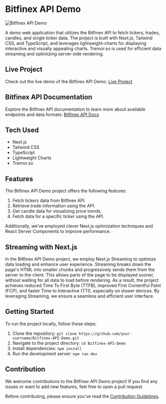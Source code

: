 # Bitfinex API Demo

![Bitfinex API Demo](https://your-project-image-url.com)

A demo web application that utilizes the Bitfinex API to fetch tickers, trades, candles, and single ticker data. The project is built with Next.js, Tailwind CSS, and TypeScript, and leverages lightweight-charts for displaying interactive and visually appealing charts. Tremor.so is used for efficient data streaming and optimizing server-side rendering.

## Live Project

Check out the live demo of the Bitfinex API Demo: [Live Project](https://bitfinex-api-demo.vercel.app/)

## Bitfinex API Documentation

Explore the Bitfinex API documentation to learn more about available endpoints and data formats: [Bitfinex API Docs](https://docs.bitfinex.com/reference/rest-public-tickers)

## Tech Used

- Next.js
- Tailwind CSS
- TypeScript
- Lightweight Charts
- Tremor.so

## Features

The Bitfinex API Demo project offers the following features:

1. Fetch tickers data from Bitfinex API.
2. Retrieve trade information using the API.
3. Get candle data for visualizing price trends.
4. Fetch data for a specific ticker using the API.

Additionally, we've employed clever Next.js optimization techniques and React Server Components to improve performance.

## Streaming with Next.js

In the Bitfinex API Demo project, we employ Next.js Streaming to optimize data loading and enhance user experience. Streaming breaks down the page's HTML into smaller chunks and progressively sends them from the server to the client. This allows parts of the page to be displayed sooner, without waiting for all data to load before rendering. As a result, the project achieves reduced Time To First Byte (TTFB), improved First Contentful Paint (FCP), and faster Time to Interactive (TTI), especially on slower devices. By leveraging Streaming, we ensure a seamless and efficient user interface.

## Getting Started

To run the project locally, follow these steps:

1. Clone the repository: `git clone https://github.com/your-username/Bitfinex-API-Demo.git`
2. Navigate to the project directory: `cd Bitfinex-API-Demo`
3. Install dependencies: `npm install`
4. Run the development server: `npm run dev`

## Contribution

We welcome contributions to the Bitfinex API Demo project! If you find any issues or want to add new features, feel free to open a pull request.

Before contributing, please ensure you've read the [Contribution Guidelines](CONTRIBUTING.md).
